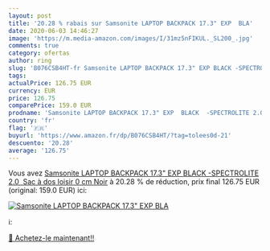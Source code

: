 ```yaml
---
layout: post
title: '20.28 % rabais sur Samsonite LAPTOP BACKPACK 17.3" EXP  BLA'
date: 2020-06-03 14:46:27
image: 'https://m.media-amazon.com/images/I/31mz5nFIKUL._SL200_.jpg'
comments: true
category: ofertas
author: ring
slug: 'B076CSB4HT-fr Samsonite LAPTOP BACKPACK 17.3" EXP BLACK -SPECTROLITE 2.0...'
tags: 
actualPrice: 126.75 EUR
currency: EUR
price: 126.75
comparePrice: 159.0 EUR
prodname: 'Samsonite LAPTOP BACKPACK 17.3" EXP  BLACK  -SPECTROLITE 2.0  Sac à dos loisir  0 cm  Noir'
country: 'fr'
flag: '🇫🇷'
buyurl: 'https://www.amazon.fr/dp/B076CSB4HT/?tag=tolees0d-21'
descuento: '20.28'
average: '126.75'
---
```


Vous avez [Samsonite LAPTOP BACKPACK 17.3" EXP  BLACK  -SPECTROLITE 2.0  Sac à dos loisir  0 cm  Noir](https://www.amazon.fr/dp/B076CSB4HT/?tag=tolees0d-21)  à  20.28 % de réduction, prix final  126.75 EUR (original: 159.0 EUR) ici:

[![Samsonite LAPTOP BACKPACK 17.3" EXP  BLA](https://m.media-amazon.com/images/I/31mz5nFIKUL._SL200_.jpg)](https://www.amazon.fr/dp/B076CSB4HT/?tag=tolees0d-21)

ℹ️:


[🛒 Achetez-le maintenant!!](https://www.amazon.fr/dp/B076CSB4HT/?tag=tolees0d-21)
